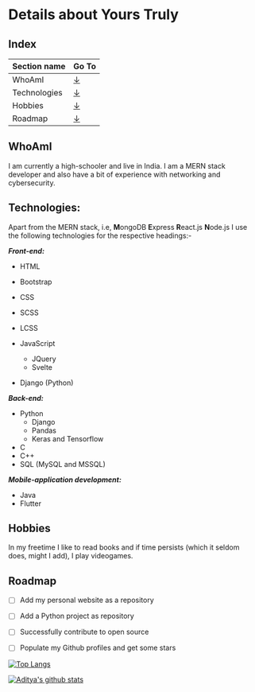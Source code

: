# Details about Yours Truly #

##          Index
Section name  | Go To
------------- | -------------
  WhoAmI      | [↓](#WhoAmI)<a name="WhoAmI"></a>
Technologies  | [↓](#Technologies)<a name="Technologies"></a>
Hobbies       | [↓](#Hobbies)<a name="Hobbies"></a>
Roadmap       | [↓](#Hobbies)<a name="Roadmap"></a>



## WhoAmI
I am currently a high-schooler and live in India. I am a MERN stack developer and also have a bit of experience with networking and cybersecurity.

## Technologies:
Apart from the MERN stack, i.e, **M**ongoDB **E**xpress **R**eact.js **N**ode.js
I use the following technologies for the respective headings:-

***Front-end:***
* HTML
 * Bootstrap
* CSS
 * SCSS 
 * LCSS
* JavaScript
  * JQuery
  * Svelte
  
* Django (Python)

***Back-end:***
* Python
  * Django
  * Pandas
  * Keras and Tensorflow
* C
* C++
* SQL (MySQL and MSSQL)



***Mobile-application development:***
* Java
* Flutter



## Hobbies
<p>
In my freetime I like to read books and if time persists (which it seldom does, might I add), I play videogames. 
</p>



## Roadmap
- [ ] Add my personal website as a repository
- [ ] Add a Python project as repository
- [ ] Successfully contribute to open source
- [ ] Populate my Github profiles and get some stars



[![Top Langs](https://github-readme-stats.vercel.app/api/top-langs/?username=AdityaBhattacharya1)](https://github.com/anuraghazra/github-readme-stats)

[![Aditya's github stats](https://github-readme-stats.vercel.app/api?username=AdityaBhattacharya1)](https://github.com/anuraghazra/github-readme-stats&title_color=#FEFEFE&bg_color=#151515&text_color=#DADADA)



